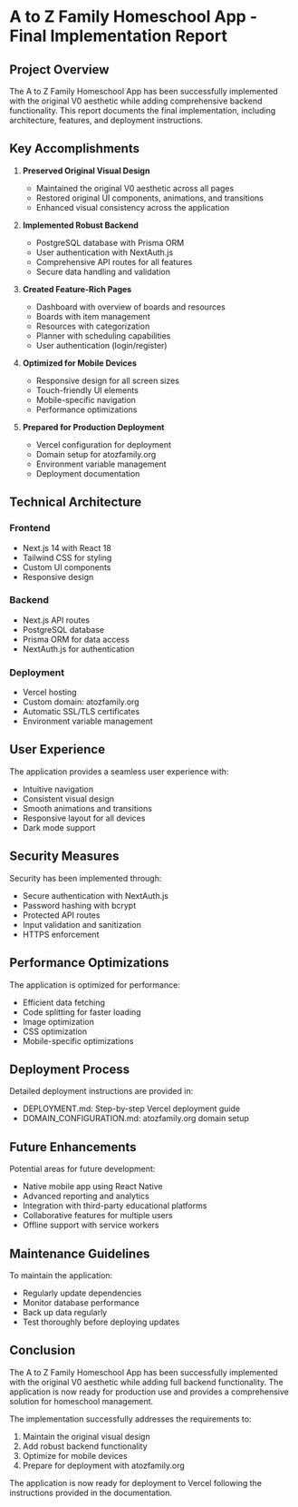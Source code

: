 # A to Z Family Homeschool App - Final Implementation Report

## Project Overview

The A to Z Family Homeschool App has been successfully implemented with the original V0 aesthetic while adding comprehensive backend functionality. This report documents the final implementation, including architecture, features, and deployment instructions.

## Key Accomplishments

1. **Preserved Original Visual Design**
   - Maintained the original V0 aesthetic across all pages
   - Restored original UI components, animations, and transitions
   - Enhanced visual consistency across the application

2. **Implemented Robust Backend**
   - PostgreSQL database with Prisma ORM
   - User authentication with NextAuth.js
   - Comprehensive API routes for all features
   - Secure data handling and validation

3. **Created Feature-Rich Pages**
   - Dashboard with overview of boards and resources
   - Boards with item management
   - Resources with categorization
   - Planner with scheduling capabilities
   - User authentication (login/register)

4. **Optimized for Mobile Devices**
   - Responsive design for all screen sizes
   - Touch-friendly UI elements
   - Mobile-specific navigation
   - Performance optimizations

5. **Prepared for Production Deployment**
   - Vercel configuration for deployment
   - Domain setup for atozfamily.org
   - Environment variable management
   - Deployment documentation

## Technical Architecture

### Frontend
- Next.js 14 with React 18
- Tailwind CSS for styling
- Custom UI components
- Responsive design

### Backend
- Next.js API routes
- PostgreSQL database
- Prisma ORM for data access
- NextAuth.js for authentication

### Deployment
- Vercel hosting
- Custom domain: atozfamily.org
- Automatic SSL/TLS certificates
- Environment variable management

## User Experience

The application provides a seamless user experience with:
- Intuitive navigation
- Consistent visual design
- Smooth animations and transitions
- Responsive layout for all devices
- Dark mode support

## Security Measures

Security has been implemented through:
- Secure authentication with NextAuth.js
- Password hashing with bcrypt
- Protected API routes
- Input validation and sanitization
- HTTPS enforcement

## Performance Optimizations

The application is optimized for performance:
- Efficient data fetching
- Code splitting for faster loading
- Image optimization
- CSS optimization
- Mobile-specific optimizations

## Deployment Process

Detailed deployment instructions are provided in:
- DEPLOYMENT.md: Step-by-step Vercel deployment guide
- DOMAIN_CONFIGURATION.md: atozfamily.org domain setup

## Future Enhancements

Potential areas for future development:
- Native mobile app using React Native
- Advanced reporting and analytics
- Integration with third-party educational platforms
- Collaborative features for multiple users
- Offline support with service workers

## Maintenance Guidelines

To maintain the application:
- Regularly update dependencies
- Monitor database performance
- Back up data regularly
- Test thoroughly before deploying updates

## Conclusion

The A to Z Family Homeschool App has been successfully implemented with the original V0 aesthetic while adding full backend functionality. The application is now ready for production use and provides a comprehensive solution for homeschool management.

The implementation successfully addresses the requirements to:
1. Maintain the original visual design
2. Add robust backend functionality
3. Optimize for mobile devices
4. Prepare for deployment with atozfamily.org

The application is now ready for deployment to Vercel following the instructions provided in the documentation.
